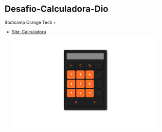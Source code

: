 # Desafio-Calculadora-Dio
Bootcamp Orange Tech +

- [Site: Calculadora](https://desafio-calculadora-6ga0v5393-matiash26.vercel.app/)
![calculadora](https://raw.githubusercontent.com/matiash26/Desafio-Calculadora-Dio/main/public/calculadoraProjeto.jpg)
